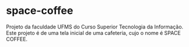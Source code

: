 # space-coffee
Projeto da faculdade UFMS do Curso Superior Tecnologia da Informação.
Este projeto é de uma tela inicial de uma cafeteria, cujo o nome é SPACE COFFEE.
